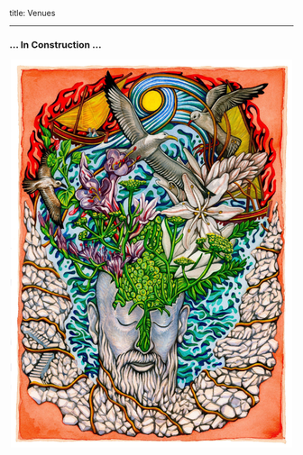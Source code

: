 title: Venues

---

### ... In Construction ...


<p align="center">
  <img src="../images/IKPoster1.jpg" width="500">
</p>
